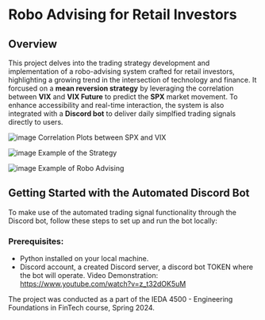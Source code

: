 # Robo Advising for Retail Investors

## Overview
This project delves into the trading strategy development and implementation of a robo-advising system crafted for retail investors, highlighting a growing trend in the intersection of technology and finance. It forcused on a **mean reversion strategy** by leveraging the correlation between **VIX** and **VIX Future** to predict the **SPX** market movement. To enhance accessibility and real-time interaction, the system is also integrated with a **Discord bot** to deliver daily simplfied trading signals directly to users.

![image](https://github.com/KyroKwok2021/Robo-Advising-for-Retail-Investors/assets/96275232/bf2da102-f647-4823-99fe-3f027d6ebeda)
Correlation Plots between SPX and VIX


![image](https://github.com/KyroKwok2021/Robo-Advising-for-Retail-Investors/assets/96275232/9c19adb8-085e-414b-a8a5-f342f9823903)
Example of the Strategy


![image](https://github.com/KyroKwok2021/Robo-Advising-for-Retail-Investors/assets/96275232/35efc310-d75d-43e9-ad28-46597a181d4a)
Example of Robo Advising

## Getting Started with the Automated Discord Bot
To make use of the automated trading signal functionality through the Discord bot, follow these steps to set up and run the bot locally:

### Prerequisites:
- Python installed on your local machine.
- Discord account, a created Discord server, a discord bot TOKEN where the bot will operate.
Video Demonstration: https://www.youtube.com/watch?v=z_t32dOK5uM

The project was conducted as a part of the IEDA 4500 - Engineering Foundations in FinTech course, Spring 2024.
